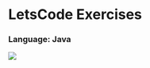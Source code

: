 # LetsCode Exercises

### Language: Java

<img 
     src="https://miro.medium.com/max/724/1*lhOax3cZATGZwEhG0uTYRA.gif"
/>

